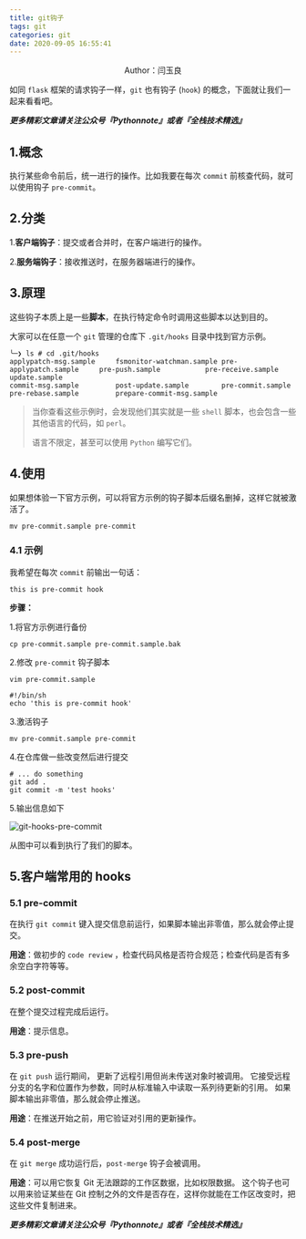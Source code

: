 ```yaml
---
title: git钩子
tags: git
categories: git
date: 2020-09-05 16:55:41
---
```


 <center>Author：闫玉良</center> 

如同 `flask` 框架的请求钩子一样，`git` 也有钩子 (`hook`) 的概念，下面就让我们一起来看看吧。

<!--more-->

***更多精彩文章请关注公众号『Pythonnote』或者『全栈技术精选』***

## 1.概念

执行某些命令前后，统一进行的操作。比如我要在每次 `commit` 前核查代码，就可以使用钩子 `pre-commit`。

## 2.分类

1.**客户端钩子**：提交或者合并时，在客户端进行的操作。

2.**服务端钩子**：接收推送时，在服务器端进行的操作。

## 3.原理

这些钩子本质上是一些**脚本**，在执行特定命令时调用这些脚本以达到目的。

大家可以在任意一个 `git` 管理的仓库下 `.git/hooks` 目录中找到官方示例。

```shell
╰─❯ ls # cd .git/hooks
applypatch-msg.sample     fsmonitor-watchman.sample pre-applypatch.sample     pre-push.sample           pre-receive.sample        update.sample
commit-msg.sample         post-update.sample        pre-commit.sample         pre-rebase.sample         prepare-commit-msg.sample
```

> 当你查看这些示例时，会发现他们其实就是一些 `shell` 脚本，也会包含一些其他语言的代码，如 `perl`。
>
> 语言不限定，甚至可以使用 `Python` 编写它们。

## 4.使用

如果想体验一下官方示例，可以将官方示例的钩子脚本后缀名删掉，这样它就被激活了。

```shell
mv pre-commit.sample pre-commit
```

### 4.1 示例

我希望在每次 `commit` 前输出一句话：

```shell
this is pre-commit hook
```

**步骤：**

1.将官方示例进行备份

```shell
cp pre-commit.sample pre-commit.sample.bak 
```

2.修改 `pre-commit` 钩子脚本

```shell
vim pre-commit.sample

#!/bin/sh
echo 'this is pre-commit hook'
```

3.激活钩子

```shell
mv pre-commit.sample pre-commit
```

4.在仓库做一些改变然后进行提交

```shell
# ... do something
git add .
git commit -m 'test hooks'
```

5.输出信息如下

![git-hooks-pre-commit](https://gitee.com/Ethanyan/pic_data/raw/master/git-hooks-simple.png)

从图中可以看到执行了我们的脚本。

## 5.客户端常用的 hooks

### 5.1 pre-commit

在执行 `git commit` 键入提交信息前运行，如果脚本输出非零值，那么就会停止提交。

**用途**：做初步的 `code review` ，检查代码风格是否符合规范；检查代码是否有多余空白字符等等。

### 5.2 post-commit

在整个提交过程完成后运行。

**用途**：提示信息。

### 5.3 pre-push

在 `git push` 运行期间， 更新了远程引用但尚未传送对象时被调用。 它接受远程分支的名字和位置作为参数，同时从标准输入中读取一系列待更新的引用。 如果脚本输出非零值，那么就会停止推送。

**用途**：在推送开始之前，用它验证对引用的更新操作。

### 5.4 post-merge

在 `git merge` 成功运行后，`post-merge` 钩子会被调用。 

**用途**：可以用它恢复 Git 无法跟踪的工作区数据，比如权限数据。 这个钩子也可以用来验证某些在 Git 控制之外的文件是否存在，这样你就能在工作区改变时，把这些文件复制进来。



***更多精彩文章请关注公众号『Pythonnote』或者『全栈技术精选』***
